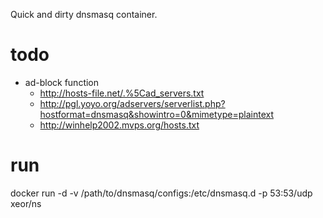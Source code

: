 Quick and dirty dnsmasq container.

# todo
* ad-block function
  * http://hosts-file.net/.%5Cad_servers.txt
  * http://pgl.yoyo.org/adservers/serverlist.php?hostformat=dnsmasq&showintro=0&mimetype=plaintext
  * http://winhelp2002.mvps.org/hosts.txt

# run
docker run -d -v /path/to/dnsmasq/configs:/etc/dnsmasq.d -p 53:53/udp xeor/ns
